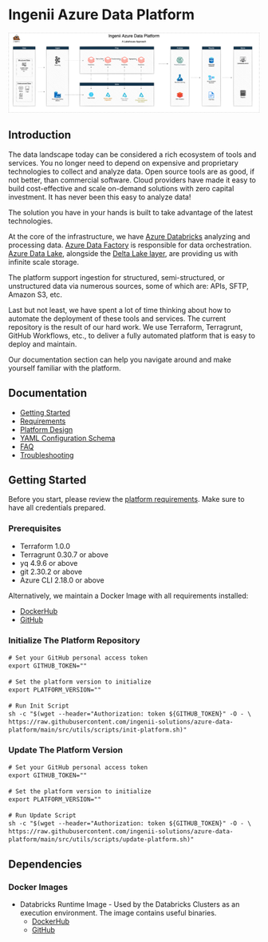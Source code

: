 # Ingenii Azure Data Platform

![Ingenii Azure Data Platform](./docs/assets/adp-design-overview.png)

## Introduction

The data landscape today can be considered a rich ecosystem of tools and services. You no longer need to depend on expensive and proprietary technologies to collect and analyze data. Open source tools are as good, if not better, than commercial software. Cloud providers have made it easy to build cost-effective and scale on-demand solutions with zero capital investment. It has never been this easy to analyze data!

The solution you have in your hands is built to take advantage of the latest technologies.

At the core of the infrastructure, we have [Azure Databricks](https://docs.microsoft.com/en-us/azure/databricks/scenarios/what-is-azure-databricks) analyzing and processing data.
[Azure Data Factory](https://azure.microsoft.com/en-us/services/data-factory/) is responsible for data orchestration. [Azure Data Lake](https://azure.microsoft.com/en-us/solutions/data-lake/), alongside the [Delta Lake layer](https://delta.io), are providing us with infinite scale storage.

The platform support ingestion for structured, semi-structured, or unstructured data via numerous sources, some of which are: APIs, SFTP, Amazon S3, etc.

Last but not least, we have spent a lot of time thinking about how to automate the deployment of these tools and services. The current repository is the result of our hard work. We use Terraform, Terragrunt, GitHub Workflows, etc., to deliver a fully automated platform that is easy to deploy and maintain.

Our documentation section can help you navigate around and make yourself familiar with the platform.

## Documentation

- [Getting Started](#getting-started)
- [Requirements](./docs/platform_requirements.md)
- [Platform Design](./docs/platform_design.md)
- [YAML Configuration Schema](./docs/yaml_config_schema.md)
- [FAQ](./docs/faq.md)
- [Troubleshooting](./docs/troubleshooting.md)

## Getting Started

Before you start, please review the [platform requirements](./docs/platform_requirements.md). Make sure to have all credentials prepared.

### Prerequisites

- Terraform 1.0.0
- Terragrunt 0.30.7 or above
- yq 4.9.6 or above
- git 2.30.2 or above
- Azure CLI 2.18.0 or above

Alternatively, we maintain a Docker Image with all requirements installed:

- [DockerHub](https://hub.docker.com/r/ingeniisolutions/terraform-runtime)
- [GitHub](https://github.com/ingenii-solutions/terraform-runtime)

### Initialize The Platform Repository

```shell
# Set your GitHub personal access token
export GITHUB_TOKEN=""

# Set the platform version to initialize
export PLATFORM_VERSION=""

# Run Init Script
sh -c "$(wget --header="Authorization: token ${GITHUB_TOKEN}" -O - \
https://raw.githubusercontent.com/ingenii-solutions/azure-data-platform/main/src/utils/scripts/init-platform.sh)"
```

### Update The Platform Version

```shell
# Set your GitHub personal access token
export GITHUB_TOKEN=""

# Set the platform version to initialize
export PLATFORM_VERSION=""

# Run Update Script
sh -c "$(wget --header="Authorization: token ${GITHUB_TOKEN}" -O - \
https://raw.githubusercontent.com/ingenii-solutions/azure-data-platform/main/src/utils/scripts/update-platform.sh)"
```

## Dependencies

### Docker Images

- Databricks Runtime Image - Used by the Databricks Clusters as an execution environment. The image contains useful binaries.
  - [DockerHub](https://hub.docker.com/r/ingeniisolutions/data-platform-databricks-runtime)
  - [GitHub](https://github.com/ingenii-solutions/data-platform-databricks-runtime)
